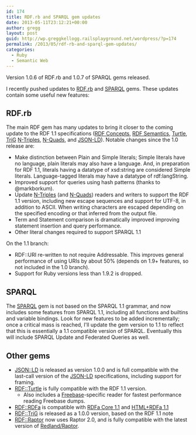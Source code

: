 ```yaml
---
id: 174
title: RDF.rb and SPARQL gem updates
date: 2013-05-11T23:12:21+00:00
author: gregg
layout: post
guid: http://wp.greggkellogg.railsplayground.net/wordpress/?p=174
permalink: /2013/05/rdf-rb-and-sparql-gem-updates/
categories:
  - Ruby
  - Semantic Web
---
```

<span itemprop="name" style="display:none">RDF.rb and SPARQL updates</span>
  
<span itemprop="description">Version 1.0.6 of RDF.rb and 1.0.7 of SPARQL gems released.</span>

I recently pushed updates to [RDF.rb](http://rubygems.org/gems/rdf) and [SPARQL](http://rubygems.org/gems/sparql) gems. These updates contain some useful new features:

## RDF.rb

The main RDF gem has many updates to bring it closer to the coming update to the RDF 1.1 specifications ([RDF Concepts](http://www.w3.org/TR/rdf11-concepts/), [RDF Semantics](http://www.w3.org/TR/rdf11-mt/), [Turtle](http://www.w3.org/TR/turtle/), [TriG](http://www.w3.org/TR/trig/) [N-Triples](http://www.w3.org/TR/n-triples/), [N-Quads](http://www.w3.org/TR/n-quads/), and [JSON-LD](http://json-ld.org/spec/latest/)). Notable changes since the 1.0 release are:

  * Make distinction between Plain and Simple literals; Simple literals have no language, plain literals may also have a language. And, in preparation for RDF 1.1, literals having a datatype of xsd:string are considered Simple literals. Language-tagged literals may have a datatype of rdf:langString.
  * Improved support for queries using hash patterns (thanks to @markborkum).
  * Update [N-Triples](http://www.w3.org/TR/n-triples/) (and [N-Quads](http://www.w3.org/TR/n-quads/)) readers and writers to support the RDF 1.1 version, including new escape sequences and support for UTF-8, in addition to ASCII. When writing characters are escaped depending on the specified encoding or that inferred from the output file.
  * Term and Statement comparison is dramatically improved improving statement insertion and query performance.
  * Other literal changes required to support SPARQL 1.1

On the 1.1 branch:

  * RDF::URI re-written to not require Addressable. This improves general performance of using URIs by about 50% (depends on 1.9+ features, so not included in the 1.0 branch).
  * Support for Ruby versions less than 1.9.2 is dropped.

## SPARQL

The [SPARQL](http://rubygems.org/gems/sparql) gem is not based on the SPARQL 1.1 grammar, and now includes some features from SPARQL 1.1, including all functions and builtins and variable bindings. Look for new features to be added incrementally; once a critical mass is reached, I'll update the gem version to 1.1 to reflect that this is essentially a 1.1 compatible version of SPARQL. Eventually this will include SPARQL Update and Federated Queries as well.

## Other gems

  * [JSON::LD](http://rubygems.org/gems/json-ld) is released as version 1.0.0 and is full compatible with the last-call version of the [JSON-LD](http://json-ld.org/spec/latest/) specifications, including support for framing.
  * [RDF::Turtle](http://rubygems.org/gems/rdf-turtle) is fully compatible with the RDF 1.1 version. 
      * Also includes a [Freebase](https://developers.google.com/freebase/data)-specific reader for fastest performance reading Freebase dumps.
  * [RDF::RDFa](http://rubygems.org/gems/rdf-rdfa) is compatible with [RDFa Core 1.1](http://www.w3.org/TR/rdfa-core/) and [HTML+RDFa 1.1](http://www.w3.org/TR/rdfa-in-html/)
  * [RDF::TriG](http://rubygems.org/gems/rdf-trig) is released as a 1.0.0 version, based on the RDF 1.1 note
  * [RDF::Raptor](http://rubygems.org/gems/rdf-raptor) now uses Raptor 2.0, and is fully compatible with the latest version of [Redland/Raptor](http://librdf.org/raptor/).